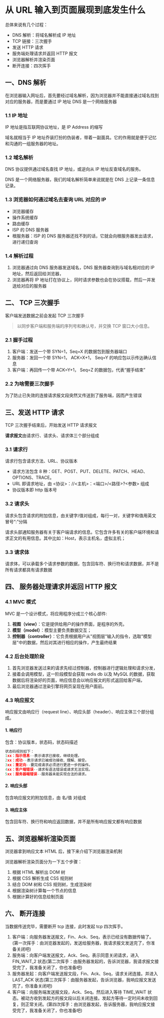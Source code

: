 # 从 URL 输入到页面展现到底发生什么

总体来说有几个过程：

- DNS 解析：将域名解析成 IP 地址
- TCP 链接：三次握手
- 发送 HTTP 请求
- 服务端处理请求并返回 HTTP 报文
- 浏览器解析并渲染页面
- 断开连接：四次挥手

## 一、DNS 解析

在浏览器输入网址后，首先要经过域名解析，因为浏览器并不能直接通过域名找到对应的服务器，而是要通过 IP 地址
DNS 是一个网络服务器

### 1.1 IP 地址

IP 地址是指互联网协议地址，是 IP Address 的缩写

域名就相当于 IP 地址乔装打扮的伪装者，带着一副面具。它的作用就是便于记忆和沟通的一组服务器的地址。

### 1.2 域名解析

DNS 协议提供通过域名查找 IP 地址，或逆向从 IP 地址反查域名的服务。

DNS 是一个网络服务器，我们的域名解析简单来说就是在 DNS 上记录一条信息记录。

### 1.3 浏览器如何通过域名去查询 URL 对应的 IP

- 浏览器缓存
- 操作系统缓存
- 路由缓存
- ISP 的 DNS 服务器
- 根服务器：ISP 的 DNS 服务器还找不到的话，它就会向根服务器发出请求，进行递归查询

### 1.4 解析过程

1. 浏览器通过向 DNS 服务器发送域名，DNS 服务器查询到与域名相对应的 IP 地址，然后返回给浏览器，
2. 浏览器再将 IP 地址打在协议上，同时请求参数也会在协议搭载，然后一并发送给对应的服务器

## 二、 TCP 三次握手

客户端发送数据之前会发起 TCP 三次握手

> 以同步客户端和服务端的序列号和确认号，并交换 TCP 窗口大小信息。

### 2.1 握手过程

1. 客户端：发送一个带 SYN=1，Seq=X 的数据包到服务器端口
2. 服务器：发回一个带 SYN=1， ACK=X+1， Seq=Y 的响应包以示传达确认信息
3. 客户端：再回传一个带 ACK=Y+1， Seq=Z 的数据包，代表“握手结束”

### 2.2 为啥需要三次握手

为了防止已失效的连接请求报文段突然又传送到了服务端，因而产生错误

## 三、发送 HTTP 请求

TCP 三次握手结束后，开始发送 HTTP 请求报文

**请求报文**由请求行、请求头、请求体三个部分组成

### 3.1 请求行

请求行包含请求方法、URL、协议版本

- 请求方法包含 8 种：GET、POST、PUT、DELETE、PATCH、HEAD、OPTIONS、TRACE。
- URL 即请求地址，由 <协议>：//<主机>：<端口>/<路径>?<参数> 组成
- 协议版本即 http 版本号

### 3.2 请求头

请求头包含请求的附加信息，由关键字/值对组成，每行一对，关键字和值用英文冒号“:”分隔

请求头部通知服务器有关于客户端请求的信息。它包含许多有关的客户端环境和请求正文的有用信息。其中比如：Host，表示主机名，虚拟主机；

### 3.3 请求体

请求体，可以承载多个请求参数的数据，包含回车符、换行符和请求数据，并不是所有请求都具有请求数据

## 四、 服务器处理请求并返回 HTTP 报文

### 4.1 MVC 模式

MVC 是一个设计模式，将应用程序分成三个核心部件:

1. **视图（view）**：它是提供给用户的操作界面，是程序的外壳。
2. **模型（model）**：模型主要负责数据交互；
3. **控制器（controller）**：它负责根据用户从"视图层"输入的指令，选取"模型层"中的数据，然后对其进行相应的操作，产生最终结果

### 4.2 后台处理阶段

1. 首先浏览器发送过来的请求先经过控制器，控制器进行逻辑处理和请求分发，
2. 接着会调用模型，这一阶段模型会获取 redis db 以及 MySQL 的数据，获取数据后将渲染好的页面，响应信息会以响应报文的形式返回给客户端，
3. 最后浏览器通过渲染引擎将网页呈现在用户面前。

### 4.3 响应报文

响应报文由响应行（request line）、响应头部（header）、响应主体三个部分组成。

#### 1. 响应行

包含：协议版本，状态码，状态码描述

```js
状态码规则如下：
1xx：指示信息--表示请求已接收，继续处理。
2xx：成功--表示请求已被成功接收、理解、接受。
3xx：重定向--要完成请求必须进行更进一步的操作。
4xx：客户端错误--请求有语法错误或请求无法实现。
5xx：服务器端错误--服务器未能实现合法的请求。
```

#### 2. 响应头部
包含响应报文的附加信息，由 名/值 对组成

#### 3. 响应主体
包含回车符、换行符和响应返回数据，并不是所有响应报文都有响应数据

## 五、浏览器解析渲染页面

浏览器拿到响应文本 HTML 后，接下来介绍下浏览器渲染机制

浏览器解析渲染页面分为一下五个步骤：

1. 根据 HTML 解析出 DOM 树
2. 根据 CSS 解析生成 CSS 规则树
3. 结合 DOM 树和 CSS 规则树，生成渲染树
4. 根据渲染树计算每一个节点的信息
5. 根据计算好的信息绘制页面

## 六、 断开连接

当数据传送完毕，需要断开 tcp 连接，此时发起 tcp 四次挥手。

1. 客户端：向服务器发送报文，Fin、Ack、Seq，表示已经没有数据传输了。(第一次挥手：由浏览器发起的，发送给服务器，我请求报文发送完了，你准备关闭吧)
2. 服务端：向客户端发送报文，Ack、Seq，表示同意关闭请求，进入 FIN_WAIT_2 状态(第二次挥手：由服务器发起的，告诉浏览器，我请求报文接受完了，我准备关闭了，你也准备吧)
3. 服务器发起：向客户端发送报文段，Fin、Ack、Seq，请求关闭连接。并进入 LAST_ACK 状态(第三次挥手：由服务器发起，告诉浏览器，我响应报文发送完了，你准备关闭吧)
4. 客户端：向服务端发送报文段，Ack、Seq。然后进入等待 TIME_WAIT 状态。被动方收到发起方的报文段以后关闭连接。发起方等待一定时间未收到回复，则正常关闭。(第四次挥手：由浏览器发起，告诉服务器，我响应报文接受完了，我准备关闭了，你也准备吧)

